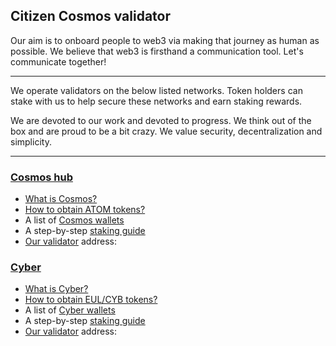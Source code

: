 ## Citizen Cosmos validator

Our aim is to onboard people to web3 via making that journey as human as possible. We believe that web3 is firsthand a communication tool. Let's communicate together!

-----------------------------------------

We operate validators on the below listed networks. Token holders can stake with us to help secure these networks and earn staking rewards.

We are devoted to our work and devoted to progress. We think out of the box and are proud to be a bit crazy. We value security, decentralization and simplicity.

---------------------------------------

### [Cosmos hub](https://cosmos.network/)

- [What is Cosmos?]()
- [How to obtain ATOM tokens?]() 
- A list of [Cosmos wallets]()
- A step-by-step [staking guide]()
- [Our validator]() address:

### [Cyber](https://cyber.page/)

- [What is Cyber?]()
- [How to obtain EUL/CYB tokens?]() 
- A list of [Cyber wallets]()
- A step-by-step [staking guide]()
- [Our validator]() address:
